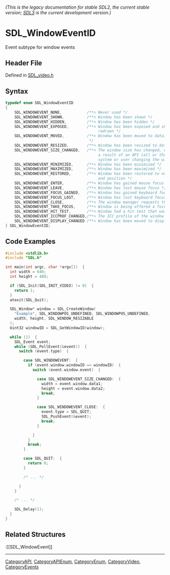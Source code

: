 ###### (This is the legacy documentation for stable SDL2, the current stable version; [SDL3](https://wiki.libsdl.org/SDL3/) is the current development version.)
# SDL_WindowEventID

Event subtype for window events

## Header File

Defined in [SDL_video.h](https://github.com/libsdl-org/SDL/blob/SDL2/include/SDL_video.h)

## Syntax

```c
typedef enum SDL_WindowEventID
{
    SDL_WINDOWEVENT_NONE,           /**< Never used */
    SDL_WINDOWEVENT_SHOWN,          /**< Window has been shown */
    SDL_WINDOWEVENT_HIDDEN,         /**< Window has been hidden */
    SDL_WINDOWEVENT_EXPOSED,        /**< Window has been exposed and should be
                                         redrawn */
    SDL_WINDOWEVENT_MOVED,          /**< Window has been moved to data1, data2
                                     */
    SDL_WINDOWEVENT_RESIZED,        /**< Window has been resized to data1xdata2 */
    SDL_WINDOWEVENT_SIZE_CHANGED,   /**< The window size has changed, either as
                                         a result of an API call or through the
                                         system or user changing the window size. */
    SDL_WINDOWEVENT_MINIMIZED,      /**< Window has been minimized */
    SDL_WINDOWEVENT_MAXIMIZED,      /**< Window has been maximized */
    SDL_WINDOWEVENT_RESTORED,       /**< Window has been restored to normal size
                                         and position */
    SDL_WINDOWEVENT_ENTER,          /**< Window has gained mouse focus */
    SDL_WINDOWEVENT_LEAVE,          /**< Window has lost mouse focus */
    SDL_WINDOWEVENT_FOCUS_GAINED,   /**< Window has gained keyboard focus */
    SDL_WINDOWEVENT_FOCUS_LOST,     /**< Window has lost keyboard focus */
    SDL_WINDOWEVENT_CLOSE,          /**< The window manager requests that the window be closed */
    SDL_WINDOWEVENT_TAKE_FOCUS,     /**< Window is being offered a focus (should SetWindowInputFocus() on itself or a subwindow, or ignore) */
    SDL_WINDOWEVENT_HIT_TEST,       /**< Window had a hit test that wasn't SDL_HITTEST_NORMAL. */
    SDL_WINDOWEVENT_ICCPROF_CHANGED,/**< The ICC profile of the window's display has changed. */
    SDL_WINDOWEVENT_DISPLAY_CHANGED /**< Window has been moved to display data1. */
} SDL_WindowEventID;
```

## Code Examples

```c++
#include <stdlib.h>
#include "SDL.h"

int main(int argc, char *argv[])  {
  int width = 640;
  int height = 480;

  if (SDL_Init(SDL_INIT_VIDEO) != 0)  {
    return 1;
  }
  atexit(SDL_Quit);

  SDL_Window* window = SDL_CreateWindow(
    "Example", SDL_WINDOWPOS_UNDEFINED, SDL_WINDOWPOS_UNDEFINED,
    width, height, SDL_WINDOW_RESIZABLE
  );
  Uint32 windowID = SDL_GetWindowID(window);

  while (1)  {
    SDL_Event event;
    while (SDL_PollEvent(&event))  {
      switch (event.type)  {

        case SDL_WINDOWEVENT:  {
          if (event.window.windowID == windowID)  {
            switch (event.window.event)  {

              case SDL_WINDOWEVENT_SIZE_CHANGED:  {
                width = event.window.data1;
                height = event.window.data2;
                break;
              }

              case SDL_WINDOWEVENT_CLOSE:  {
                event.type = SDL_QUIT;
                SDL_PushEvent(&event);
                break;
              }

            }
          }
          break;
        }

        case SDL_QUIT:  {
          return 0;
        }

        /* ... */

      }
    }

    /* ... */

    SDL_Delay(1);
  }
}
```

## Related Structures

:[[SDL_WindowEvent]]

----
[CategoryAPI](CategoryAPI), [CategoryAPIEnum](CategoryAPIEnum), [CategoryEnum](CategoryEnum), [CategoryVideo](CategoryVideo), [CategoryEvents](CategoryEvents)



